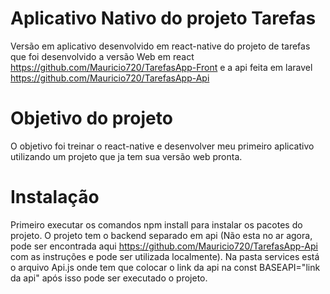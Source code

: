 # Aplicativo Nativo do projeto Tarefas
Versão em aplicativo desenvolvido em react-native do projeto de tarefas que foi desenvolvido a versão Web em react https://github.com/Mauricio720/TarefasApp-Front 
e a api feita em laravel https://github.com/Mauricio720/TarefasApp-Api

# Objetivo do projeto
O objetivo foi treinar o react-native e desenvolver meu primeiro aplicativo utilizando um projeto que ja tem sua versão web pronta.

# Instalação
Primeiro executar os comandos npm install para  instalar os pacotes do projeto. O projeto tem o backend separado em api (Não esta no ar agora, pode ser encontrada aqui
https://github.com/Mauricio720/TarefasApp-Api com as instruções e pode ser utilizada localmente). Na pasta services está o arquivo Api.js onde tem que colocar o link da
api na const BASEAPI="link da api" após isso pode ser executado o projeto.
